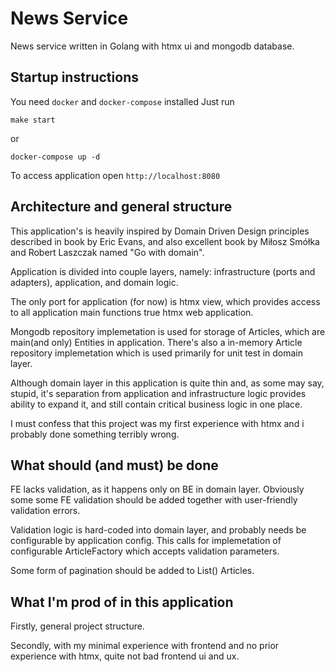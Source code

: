 # News Service
News service written in Golang with htmx ui and mongodb database.

## Startup instructions
You need `docker` and `docker-compose` installed
Just run
```
make start
```
or 
```
docker-compose up -d 
```

To access application open 
`http://localhost:8080`

## Architecture and general structure
This application's is heavily inspired by Domain Driven Design principles 
described in book by Eric Evans, and also excellent book by Miłosz Smółka and Robert Laszczak named "Go with domain".

Application is divided into couple layers, namely: infrastructure (ports and adapters), application, and domain logic.

The only port for application (for now) is htmx view, which provides access to all application main functions true 
htmx web application.

Mongodb repository implemetation is used for storage of Articles, which are main(and only) Entities in application.
There's also a in-memory Article repository implemetation which is used primarily for unit test in domain layer.

Although domain layer in this application is quite thin and, as some may say, stupid, it's separation from application
and infrastructure logic provides ability to expand it, and still contain critical business logic in one place.

I must confess that this project was my first experience with htmx and i probably done something terribly wrong.

## What should (and must) be done 
FE lacks validation, as it happens only on BE in domain layer. Obviously some some FE validation should be added together 
with user-friendly validation errors.

Validation logic is hard-coded into domain layer, and probably needs be configurable by application config. 
This calls for implemetation of configurable ArticleFactory which accepts validation parameters.

Some form of pagination should be added to List() Articles.

## What I'm prod of in this application
Firstly, general project structure.

Secondly, with my minimal experience with frontend and no prior experience with htmx, quite not bad frontend ui and ux.
